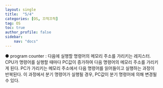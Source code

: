 ```yaml
---
layout: single
title:  "5/4"
categories: [OS, 끄적끄적]
tag: OS
toc: true
author_profile: false
sidebar:
    nav: "docs"
---
```


● program counter : 다음에 실행할 명령어의 메모리 주소를 가리키는 레지스터. CPU가 명령어를 실행할 때마다 PC값이 증가하여 다음 명령어의 메모리 주소를 가리키게 된다. PC가 가리키는 메모리 주소에서 다음 명령어를 읽어들이고 실행하는 과정이 반복된다. 이 과정에서 분기 명령어가 실행될 경우, PC값이 분기 명령어에 의해 변경될 수 있다.



